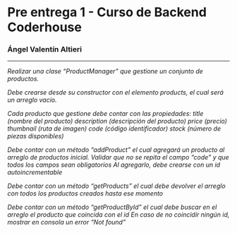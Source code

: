 # Pre entrega 1 - Curso de Backend Coderhouse
### Ángel Valentín Altieri
---
*Realizar una clase “ProductManager” que gestione un conjunto de productos.*

*Debe crearse desde su constructor con el elemento products, el cual será un arreglo vacío.*

*Cada producto que gestione debe contar con las propiedades:
title (nombre del producto)
description (descripción del producto)
price (precio)
thumbnail (ruta de imagen)
code (código identificador)
stock (número de piezas disponibles)*

*Debe contar con un método “addProduct” el cual agregará un producto al arreglo de productos inicial.
Validar que no se repita el campo “code” y que todos los campos sean obligatorios
Al agregarlo, debe crearse con un id autoincrementable*

*Debe contar con un método “getProducts” el cual debe devolver el arreglo con todos los productos creados hasta ese momento*

*Debe contar con un método “getProductById” el cual debe buscar en el arreglo el producto que coincida con el id
En caso de no coincidir ningún id, mostrar en consola un error “Not found”*
